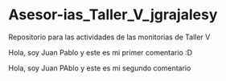 # Asesor-ias_Taller_V_jgrajalesy
Repositorio para las actividades de las monitorias de Taller V

Hola, soy Juan Pablo y este es mi primer comentario :D

Hola, soy Juan PAblo y este es mi segundo comentario
